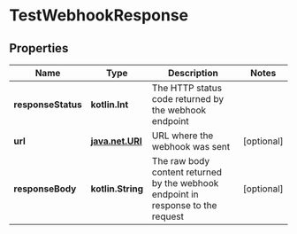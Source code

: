 
# TestWebhookResponse

## Properties
| Name | Type | Description | Notes |
| ------------ | ------------- | ------------- | ------------- |
| **responseStatus** | **kotlin.Int** | The HTTP status code returned by the webhook endpoint |  |
| **url** | [**java.net.URI**](java.net.URI.md) | URL where the webhook was sent |  [optional] |
| **responseBody** | **kotlin.String** | The raw body content returned by the webhook endpoint in response to the request |  [optional] |




